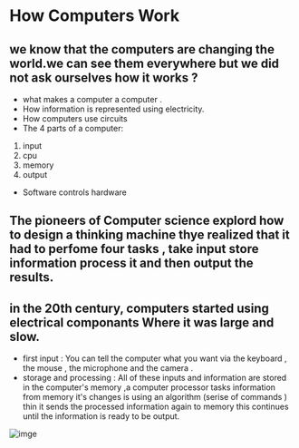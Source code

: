 # How Computers Work

## we know that the computers are changing the world.we can see them everywhere but we did not ask ourselves how it works ?
- what makes a computer a computer .
- How information is represented using electricity.
- How computers use circuits
- The 4 parts of a computer:
1. input
2. cpu
3. memory
4. output
- Software controls hardware

## The pioneers of Computer science explord how to design a thinking machine thye realized that it had to perfome four tasks , take input store information process it and then output the results.
##  in the 20th century, computers started using electrical componants Where it was large and slow.
- first input : You can tell the computer what you want via the keyboard , the mouse , the microphone and the camera .
- storage and processing : All of these inputs and information are stored in the computer's memory ,a computer processor tasks information from memory it's changes is using an algorithm (serise of commands ) thin it sends the processed information again to memory this continues until the information is ready to be output.

![imge](https://i.ytimg.com/vi/stU5R__t6EY/maxresdefault.jpg)
